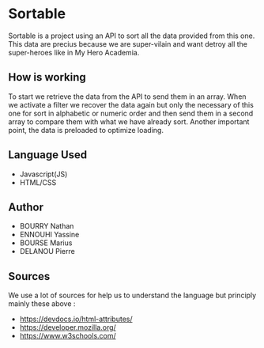 # Sortable

Sortable is a project using an API to sort all the data provided from this one.
This data are precius because we are super-vilain and want detroy all the super-heroes like in My Hero Academia.

## How is working

To start we retrieve the data from the API to send them in an array. When we activate a filter we recover the data again but only the necessary of this one for sort in alphabetic or numeric order and then send them in a second array to compare them with what we have already sort.
Another important point, the data is preloaded to optimize loading.

## Language Used
- Javascript(JS)
- HTML/CSS


## Author
- BOURRY Nathan
- ENNOUHI Yassine
- BOURSE Marius
- DELANOU Pierre

## Sources 
We use a lot of sources for help us to understand the language but principly mainly these above :

- https://devdocs.io/html-attributes/
- https://developer.mozilla.org/
- https://www.w3schools.com/
